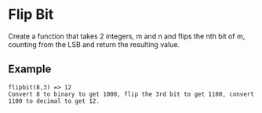 # Flip Bit

Create a function that takes 2 integers, m and n and flips the nth bit of m, counting from the LSB and return the resulting value.

## Example

```
flipbit(8,3) => 12
Convert 8 to binary to get 1000, flip the 3rd bit to get 1100, convert 1100 to decimal to get 12.
```
